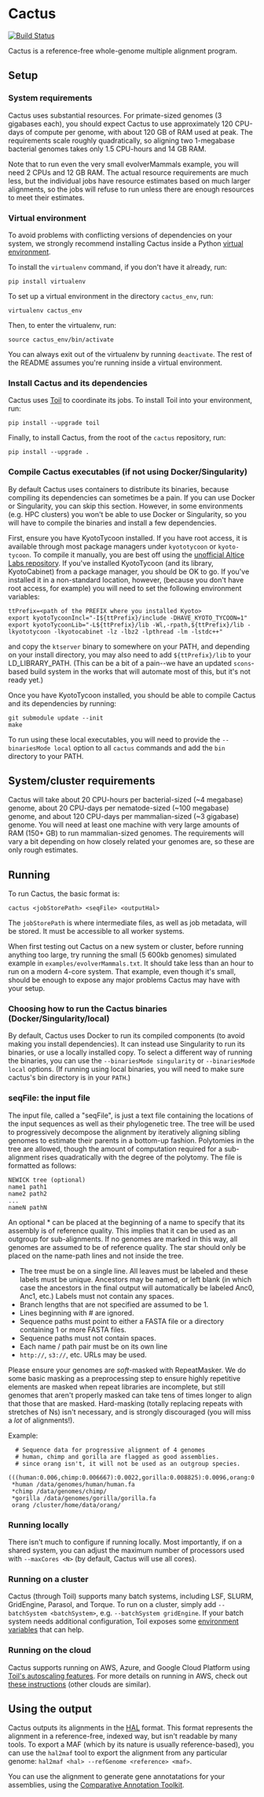 # Cactus
[![Build Status](https://travis-ci.org/ComparativeGenomicsToolkit/cactus.svg?branch=master)](https://travis-ci.org/ComparativeGenomicsToolkit/cactus)

Cactus is a reference-free whole-genome multiple alignment program.

## Setup
### System requirements
Cactus uses substantial resources. For primate-sized genomes (3 gigabases each), you should expect Cactus to use approximately 120 CPU-days of compute per genome, with about 120 GB of RAM used at peak. The requirements scale roughly quadratically, so aligning two 1-megabase bacterial genomes takes only 1.5 CPU-hours and 14 GB RAM.

Note that to run even the very small evolverMammals example, you will need 2 CPUs and 12 GB RAM. The actual resource requirements are much less, but the individual jobs have resource estimates based on much larger alignments, so the jobs will refuse to run unless there are enough resources to meet their estimates.
### Virtual environment
To avoid problems with conflicting versions of dependencies on your system, we strongly recommend installing Cactus inside a Python [virtual environment](https://virtualenv.pypa.io/en/stable/).

To install the `virtualenv` command, if you don't have it already, run:
```
pip install virtualenv
```

To set up a virtual environment in the directory `cactus_env`, run:
```
virtualenv cactus_env
```

Then, to enter the virtualenv, run:
```
source cactus_env/bin/activate
```

You can always exit out of the virtualenv by running `deactivate`. The rest of the README assumes you're running inside a virtual environment.
### Install Cactus and its dependencies
Cactus uses [Toil](http://toil.ucsc-cgl.org/) to coordinate its jobs. To install Toil into your environment, run:
```
pip install --upgrade toil
```

Finally, to install Cactus, from the root of the `cactus` repository, run:
```
pip install --upgrade .
```
### Compile Cactus executables (if not using Docker/Singularity)
By default Cactus uses containers to distribute its binaries, because compiling its dependencies can sometimes be a pain. If you can use Docker or Singularity, you can skip this section. However, in some environments (e.g. HPC clusters) you won't be able to use Docker or Singularity, so you will have to compile the binaries and install a few dependencies.

First, ensure you have KyotoTycoon installed. If you have root access, it is available through most package managers under `kyototycoon` or `kyoto-tycoon`. To compile it manually, you are best off using the [unofficial Altice Labs repository](https://github.com/alticelabs/kyoto). If you've installed KyotoTycoon (and its library, KyotoCabinet) from a package manager, you should be OK to go. If you've installed it in a non-standard location, however, (because you don't have root access, for example) you will need to set the following environment variables:
```
ttPrefix=<path of the PREFIX where you installed Kyoto>
export kyotoTycoonIncl="-I${ttPrefix}/include -DHAVE_KYOTO_TYCOON=1"
export kyotoTycoonLib="-L${ttPrefix}/lib -Wl,-rpath,${ttPrefix}/lib -lkyototycoon -lkyotocabinet -lz -lbz2 -lpthread -lm -lstdc++"
```
and copy the `ktserver` binary to somewhere on your PATH, and depending on your install directory, you may also need to add `${ttPrefix}/lib` to your LD_LIBRARY_PATH. (This can be a bit of a pain--we have an updated `scons`-based build system in the works that will automate most of this, but it's not ready yet.)

Once you have KyotoTycoon installed, you should be able to compile Cactus and its dependencies by running:
```
git submodule update --init
make
```

To run using these local executables, you will need to provide the `--binariesMode local` option to all `cactus` commands and add the `bin` directory to your PATH.
## System/cluster requirements
Cactus will take about 20 CPU-hours per bacterial-sized (~4 megabase) genome, about 20 CPU-days per nematode-sized (~100 megabase) genome, and about 120 CPU-days per mammalian-sized (~3 gigabase) genome. You will need at least one machine with very large amounts of RAM (150+ GB) to run mammalian-sized genomes. The requirements will vary a bit depending on how closely related your genomes are, so these are only rough estimates.
## Running
To run Cactus, the basic format is:
```
cactus <jobStorePath> <seqFile> <outputHal>
```

The `jobStorePath` is where intermediate files, as well as job metadata, will be stored. It must be accessible to all worker systems.

When first testing out Cactus on a new system or cluster, before running anything too large, try running the small (5 600kb genomes) simulated example in `examples/evolverMammals.txt`. It should take less than an hour to run on a modern 4-core system. That example, even though it's small, should be enough to expose any major problems Cactus may have with your setup.
### Choosing how to run the Cactus binaries (Docker/Singularity/local)
By default, Cactus uses Docker to run its compiled components (to avoid making you install dependencies). It can instead use Singularity to run its binaries, or use a locally installed copy. To select a different way of running the binaries, you can use the `--binariesMode singularity` or `--binariesMode local` options. (If running using local binaries, you will need to make sure cactus's bin directory is in your `PATH`.)
### seqFile: the input file
The input file, called a "seqFile", is just a text file containing the locations of the input sequences as well as their phylogenetic tree. The tree will be used to progressively decompose the alignment by iteratively aligning sibling genomes to estimate their parents in a bottom-up fashion. Polytomies in the tree are allowed, though the amount of computation required for a sub-alignment rises quadratically with the degree of the polytomy. The file is formatted as follows:

    NEWICK tree (optional)
    name1 path1
    name2 path2
    ...
    nameN pathN

An optional * can be placed at the beginning of a name to specify that its assembly is of reference quality. This implies that it can be used as an outgroup for sub-alignments. If no genomes are marked in this way, all genomes are assumed to be of reference quality. The star should only be placed on the name-path lines and not inside the tree.

* The tree must be on a single line. All leaves must be labeled and these labels must be unique. Ancestors may be named, or left blank (in which case the ancestors in the final output will automatically be labeled Anc0, Anc1, etc.) Labels must not contain any spaces.
* Branch lengths that are not specified are assumed to be 1.
* Lines beginning with # are ignored. 
* Sequence paths must point to either a FASTA file or a directory containing 1 or more FASTA files.
* Sequence paths must not contain spaces.
* Each name / path pair must be on its own line
* `http://`, `s3://`, etc. URLs may be used.


Please ensure your genomes are *soft*-masked with RepeatMasker. We do some basic masking as a preprocessing step to ensure highly repetitive elements are masked when repeat libraries are incomplete, but still genomes that aren't properly masked can take tens of times longer to align that those that are masked. Hard-masking (totally replacing repeats with stretches of Ns) isn't necessary, and is strongly discouraged (you will miss a *lot* of alignments!).

Example:

	  # Sequence data for progressive alignment of 4 genomes
	  # human, chimp and gorilla are flagged as good assemblies.
	  # since orang isn't, it will not be used as an outgroup species.
     (((human:0.006,chimp:0.006667):0.0022,gorilla:0.008825):0.0096,orang:0.01831);
     *human /data/genomes/human/human.fa
     *chimp /data/genomes/chimp/
     *gorilla /data/genomes/gorilla/gorilla.fa
     orang /cluster/home/data/orang/
### Running locally
There isn't much to configure if running locally. Most importantly, if on a shared system, you can adjust the maximum number of processors used with `--maxCores <N>` (by default, Cactus will use all cores).
### Running on a cluster
Cactus (through Toil) supports many batch systems, including LSF, SLURM, GridEngine, Parasol, and Torque. To run on a cluster, simply add `--batchSystem <batchSystem>`, e.g. `--batchSystem gridEngine`. If your batch system needs additional configuration, Toil exposes some [environment variables](http://toil.readthedocs.io/en/3.10.1/developingWorkflows/batchSystem.html#batch-system-enivronmental-variables) that can help.
### Running on the cloud
Cactus supports running on AWS, Azure, and Google Cloud Platform using [Toil's autoscaling features](https://toil.readthedocs.io/en/latest/running/cloud/cloud.html). For more details on running in AWS, check out [these instructions](doc/running-in-aws.md) (other clouds are similar).
## Using the output
Cactus outputs its alignments in the [HAL](https://github.com/ComparativeGenomicsToolkit/hal) format. This format represents the alignment in a reference-free, indexed way, but isn't readable by many tools. To export a MAF (which by its nature is usually reference-based), you can use the `hal2maf` tool to export the alignment from any particular genome: `hal2maf <hal> --refGenome <reference> <maf>`.

You can use the alignment to generate gene annotatations for your assemblies, using the [Comparative Annotation Toolkit](https://github.com/ComparativeGenomicsToolkit/Comparative-Annotation-Toolkit).
